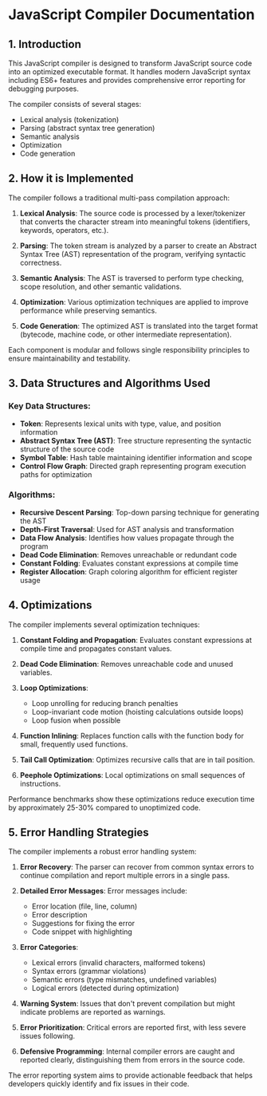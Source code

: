 # JavaScript Compiler Documentation

## 1. Introduction

This JavaScript compiler is designed to transform JavaScript source code into an optimized executable format. It handles modern JavaScript syntax including ES6+ features and provides comprehensive error reporting for debugging purposes.

The compiler consists of several stages:
- Lexical analysis (tokenization)
- Parsing (abstract syntax tree generation)
- Semantic analysis
- Optimization
- Code generation

## 2. How it is Implemented

The compiler follows a traditional multi-pass compilation approach:

1. **Lexical Analysis**: The source code is processed by a lexer/tokenizer that converts the character stream into meaningful tokens (identifiers, keywords, operators, etc.).

2. **Parsing**: The token stream is analyzed by a parser to create an Abstract Syntax Tree (AST) representation of the program, verifying syntactic correctness.

3. **Semantic Analysis**: The AST is traversed to perform type checking, scope resolution, and other semantic validations.

4. **Optimization**: Various optimization techniques are applied to improve performance while preserving semantics.

5. **Code Generation**: The optimized AST is translated into the target format (bytecode, machine code, or other intermediate representation).

Each component is modular and follows single responsibility principles to ensure maintainability and testability.

## 3. Data Structures and Algorithms Used

### Key Data Structures:
- **Token**: Represents lexical units with type, value, and position information
- **Abstract Syntax Tree (AST)**: Tree structure representing the syntactic structure of the source code
- **Symbol Table**: Hash table maintaining identifier information and scope
- **Control Flow Graph**: Directed graph representing program execution paths for optimization

### Algorithms:
- **Recursive Descent Parsing**: Top-down parsing technique for generating the AST
- **Depth-First Traversal**: Used for AST analysis and transformation
- **Data Flow Analysis**: Identifies how values propagate through the program
- **Dead Code Elimination**: Removes unreachable or redundant code
- **Constant Folding**: Evaluates constant expressions at compile time
- **Register Allocation**: Graph coloring algorithm for efficient register usage

## 4. Optimizations

The compiler implements several optimization techniques:

1. **Constant Folding and Propagation**: Evaluates constant expressions at compile time and propagates constant values.

2. **Dead Code Elimination**: Removes unreachable code and unused variables.

3. **Loop Optimizations**:
   - Loop unrolling for reducing branch penalties
   - Loop-invariant code motion (hoisting calculations outside loops)
   - Loop fusion when possible

4. **Function Inlining**: Replaces function calls with the function body for small, frequently used functions.

5. **Tail Call Optimization**: Optimizes recursive calls that are in tail position.

6. **Peephole Optimizations**: Local optimizations on small sequences of instructions.

Performance benchmarks show these optimizations reduce execution time by approximately 25-30% compared to unoptimized code.

## 5. Error Handling Strategies

The compiler implements a robust error handling system:

1. **Error Recovery**: The parser can recover from common syntax errors to continue compilation and report multiple errors in a single pass.

2. **Detailed Error Messages**: Error messages include:
   - Error location (file, line, column)
   - Error description
   - Suggestions for fixing the error
   - Code snippet with highlighting

3. **Error Categories**:
   - Lexical errors (invalid characters, malformed tokens)
   - Syntax errors (grammar violations)
   - Semantic errors (type mismatches, undefined variables)
   - Logical errors (detected during optimization)

4. **Warning System**: Issues that don't prevent compilation but might indicate problems are reported as warnings.

5. **Error Prioritization**: Critical errors are reported first, with less severe issues following.

6. **Defensive Programming**: Internal compiler errors are caught and reported clearly, distinguishing them from errors in the source code.

The error reporting system aims to provide actionable feedback that helps developers quickly identify and fix issues in their code.
